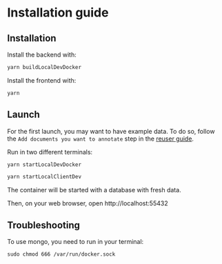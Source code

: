 # Installation guide

## Installation

Install the backend with:

```sh
yarn buildLocalDevDocker
```

Install the frontend with:

```sh
yarn
```

## Launch

For the first launch, you may want to have example data. To do so, follow the `Add documents you want to annotate` step in the [reuser guide](reuserGuide.md).

Run in two different terminals:

```sh
yarn startLocalDevDocker
```

```sh
yarn startLocalClientDev
```

The container will be started with a database with fresh data.

Then, on your web browser, open http://localhost:55432

## Troubleshooting

To use mongo, you need to run in your terminal:

```
sudo chmod 666 /var/run/docker.sock
```
